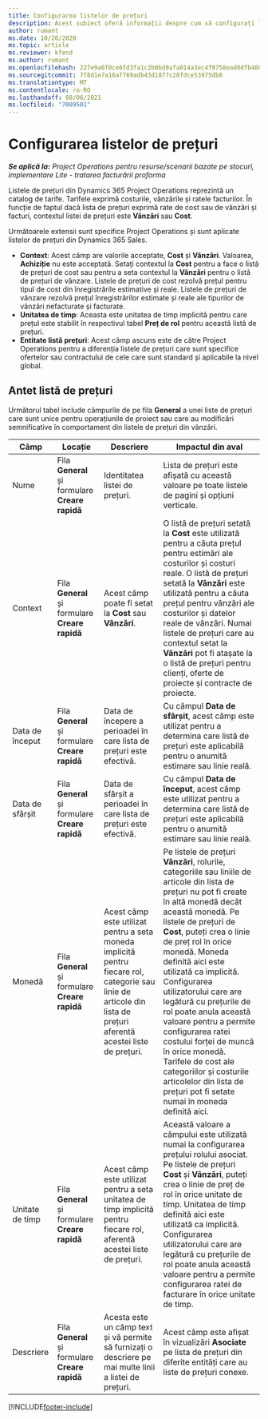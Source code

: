```yaml
---
title: Configurarea listelor de prețuri
description: Acest subiect oferă informații despre cum să configurați listele de de prețuri de cost și vânzare.
author: rumant
ms.date: 10/20/2020
ms.topic: article
ms.reviewer: kfend
ms.author: rumant
ms.openlocfilehash: 227e9a6f0ce6fd3fa1c2b0bd9afa014a3ec4f9758ead0dfb408156535692575c
ms.sourcegitcommit: 7f8d1e7a16af769adb43d1877c28fdce53975db8
ms.translationtype: MT
ms.contentlocale: ro-RO
ms.lasthandoff: 08/06/2021
ms.locfileid: "7009501"
---
```

# <a name="set-up-price-lists"></a>Configurarea listelor de prețuri

_**Se aplică la:** Project Operations pentru resurse/scenarii bazate pe stocuri, implementare Lite - tratarea facturării proforma_

Listele de prețuri din Dynamics 365 Project Operations reprezintă un catalog de tarife. Tarifele exprimă costurile, vânzările și ratele facturilor. În funcție de faptul dacă lista de prețuri exprimă rate de cost sau de vânzări și facturi, contextul listei de prețuri este **Vânzări** sau **Cost**.

Următoarele extensii sunt specifice Project Operations și sunt aplicate listelor de prețuri din Dynamics 365 Sales.

- **Context**: Acest câmp are valorile acceptate, **Cost** și **Vânzări**. Valoarea, **Achiziție** nu este acceptată. Setați contextul la **Cost** pentru a face o listă de prețuri de cost sau pentru a seta contextul la **Vânzări** pentru o listă de prețuri de vânzare. Listele de prețuri de cost rezolvă prețul pentru tipul de cost din înregistrările estimative și reale. Listele de prețuri de vânzare rezolvă prețul înregistrărilor estimate și reale ale tipurilor de vânzări nefacturate și facturate.
- **Unitatea de timp**: Aceasta este unitatea de timp implicită pentru care prețul este stabilit în respectivul tabel **Preț de rol** pentru această listă de prețuri.
- **Entitate listă prețuri**: Acest câmp ascuns este de către Project Operations pentru a diferenția listele de prețuri care sunt specifice ofertelor sau contractului de cele care sunt standard și aplicabile la nivel global.

## <a name="price-list-header"></a>Antet listă de prețuri

Următorul tabel include câmpurile de pe fila **General** a unei liste de prețuri care sunt unice pentru operațiunile de proiect sau care au modificări semnificative în comportament din listele de prețuri din vânzări.

| Câmp | Locație | Descriere | Impactul din aval |
| --- | --- | --- | --- |
| Nume | Fila **General** și formulare **Creare rapidă** | Identitatea listei de prețuri. | Lista de prețuri este afișată cu această valoare pe toate listele de pagini și opțiuni verticale.|
| Context | Fila **General** și formulare **Creare rapidă** | Acest câmp poate fi setat la **Cost** sau **Vânzări**. | O listă de prețuri setată la **Cost** este utilizată pentru a căuta prețul pentru estimări ale costurilor și costuri reale. O listă de prețuri setată la **Vânzări** este utilizată pentru a căuta prețul pentru vânzări ale costurilor și datelor reale de vânzări. Numai listele de prețuri care au contextul setat la **Vânzări** pot fi atașate la o listă de prețuri pentru clienți, oferte de proiecte și contracte de proiecte. |
| Data de început | Fila **General** și formulare **Creare rapidă** | Data de începere a perioadei în care lista de prețuri este efectivă. | Cu câmpul **Data de sfârșit**, acest câmp este utilizat pentru a determina care listă de prețuri este aplicabilă pentru o anumită estimare sau linie reală. |
| Data de sfârșit | Fila **General** și formulare **Creare rapidă** | Data de sfârșit a perioadei în care lista de prețuri este efectivă. | Cu câmpul **Data de început**, acest câmp este utilizat pentru a determina care listă de prețuri este aplicabilă pentru o anumită estimare sau linie reală. |
| Monedă | Fila **General** și formulare **Creare rapidă** | Acest câmp este utilizat pentru a seta moneda implicită pentru fiecare rol, categorie sau linie de articole din lista de prețuri aferentă acestei liste de prețuri. | Pe listele de prețuri **Vânzări**, rolurile, categoriile sau liniile de articole din lista de prețuri nu pot fi create în altă monedă decât această monedă. Pe listele de prețuri de **Cost**, puteți crea o linie de preț rol în orice monedă. Moneda definită aici este utilizată ca implicită. Configurarea utilizatorului care are legătură cu prețurile de rol poate anula această valoare pentru a permite configurarea ratei costului forței de muncă în orice monedă. Tarifele de cost ale categoriilor și costurile articolelor din lista de prețuri pot fi setate numai în moneda definită aici. |
| Unitate de timp | Fila **General** și formulare **Creare rapidă** | Acest câmp este utilizat pentru a seta unitatea de timp implicită pentru fiecare rol, aferentă acestei liste de prețuri. | Această valoare a câmpului este utilizată numai la configurarea prețului rolului asociat. Pe listele de prețuri **Cost** și **Vânzări**, puteți crea o linie de preț de rol în orice unitate de timp. Unitatea de timp definită aici este utilizată ca implicită. Configurarea utilizatorului care are legătură cu prețurile de rol poate anula această valoare pentru a permite configurarea ratei de facturare în orice unitate de timp. |
| Descriere | Fila **General** și formulare **Creare rapidă** | Acesta este un câmp text și vă permite să furnizați o descriere pe mai multe linii a listei de prețuri. | Acest câmp este afișat în vizualizări **Asociate** pe lista de prețuri din diferite entități care au liste de prețuri conexe. |


[!INCLUDE[footer-include](../includes/footer-banner.md)]